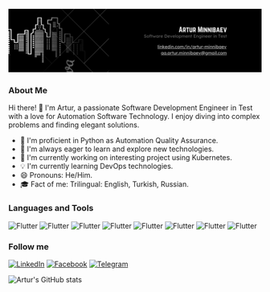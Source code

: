 ![Header](https://github.com/Artur-Minnibaev/Artur-Minnibaev/blob/main/assets/GitHub_banner.png)

### About Me

Hi there! :wave:
I'm Artur, a passionate Software Development Engineer in Test with a love for Automation Software Technology. I enjoy diving into complex problems and finding elegant solutions.

* :rocket: I'm proficient in Python as Automation Quality Assurance.
* :bug: I'm always eager to learn and explore new technologies.
* :telescope: I'm currently working on interesting project using Kubernetes.
* :bulb: I'm currently learning DevOps technologies.
* :smile: Pronouns: He/Him.
* :mortar_board: Fact of me: Trilingual: English, Turkish, Russian.

### Languages and Tools

![Flutter](https://img.shields.io/badge/Python-090909?style=for-the-badge-&logo=python&logoColor=47C5FB)
![Flutter](https://img.shields.io/badge/Selenium-090909?style=for-the-badge-&logo=selenium&logoColor=47C5FB)
![Flutter](https://img.shields.io/badge/Playwright-090909?style=for-the-badge-&logo=playwright&logoColor=47C5FB)
![Flutter](https://img.shields.io/badge/Pytest-090909?style=for-the-badge-&logo=pytest&logoColor=47C5FB)
![Flutter](https://img.shields.io/badge/Cypress-090909?style=for-the-badge-&logo=cypress&logoColor=47C5FB)
![Flutter](https://img.shields.io/badge/PostgreSQL-090909?style=for-the-badge-&logo=postgresql&logoColor=47C5FB)
![Flutter](https://img.shields.io/badge/Docker-090909?style=for-the-badge-&logo=docker&logoColor=47C5FB)
![Flutter](https://img.shields.io/badge/SQL-090909?style=for-the-badge-&logo=mysql&logoColor=47C5FB)

### Follow me

[![LinkedIn](https://img.shields.io/badge/LinkedIn-090909?style=for-the-badge-&logo=linkedin&logoColor=47C5FB)](https://www.linkedin.com/in/artur-minnibaev/)
[![Facebook](https://img.shields.io/badge/Facebook-090909?style=for-the-badge-&logo=facebook&logoColor=47C5FB)](https://www.facebook.com/artur.minnibaev11)
[![Telegram](https://img.shields.io/badge/Telegram-090909?style=for-the-badge-&logo=telegram&logoColor=47C5FB)](https://www.t.me/artur_minnibaev)

![Artur's GitHub stats](https://github-readme-stats.vercel.app/api?username=artur-minnibaev&show=prs_merged,prs_merged_percentage&show_icons=true&hide=stars,contribs,issues&theme=radical)
